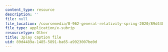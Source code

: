 ```yaml
---
content_type: resource
description: ''
file: null
file_location: /coursemedia/8-962-general-relativity-spring-2020/89d4489a14855891ba65a9923007be0d_JNWXzIFcf3g.vtt
file_type: application/x-subrip
resourcetype: Other
title: 3play caption file
uid: 89d4489a-1485-5891-ba65-a9923007be0d
---
```

